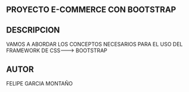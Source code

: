 ## PROYECTO E-COMMERCE CON BOOTSTRAP

## DESCRIPCION
VAMOS A ABORDAR LOS CONCEPTOS NECESARIOS PARA EL USO DEL FRAMEWORK DE CSS---> BOOTSTRAP

## AUTOR

FELIPE GARCIA MONTAÑO

